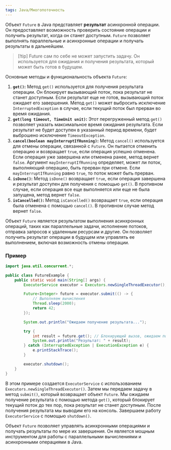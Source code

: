 ```yaml
---
tags: Java/Многопоточность
---
```

Объект `Future` в Java представляет **результат** асинхронной операции. Он предоставляет возможность проверить состояние операции и получить результат, когда он станет доступным. `Future` позволяет выполнять параллельные и асинхронные операции и получать результаты в дальнейшем.

>[!tip] Future сам по себе не может запустить задачу.
>Он используется для ожидания и получения результата, который может быть готов в будущем.

Основные методы и функциональность объекта `Future`:

1. **`get()`:** Метод `get()` используется для получения результата операции. Он блокирует вызывающий поток, пока результат не станет доступным. Если результат еще не готов, вызывающий поток ожидает его завершения. Метод `get()` может выбросить исключение `InterruptedException` в случае, если текущий поток был прерван во время ожидания.
2. **`get(long timeout, TimeUnit unit)`:** Этот перегруженный метод `get()` позволяет указать максимальное время ожидания результата. Если результат не будет доступен в указанный период времени, будет выброшено исключение `TimeoutException`.
3. **`cancel(boolean mayInterruptIfRunning)`:** Метод `cancel()` используется для отмены операции, связанной с `Future`. Он пытается отменить операцию и возвращает `true`, если операция успешно отменена. Если операция уже завершена или отменена ранее, метод вернет `false`. Аргумент `mayInterruptIfRunning` определяет, может ли поток, выполняющий операцию, быть прерван при отмене. Если `mayInterruptIfRunning` равно `true`, то поток может быть прерван.
4. **`isDone()`:** Метод `isDone()` возвращает `true`, если операция завершена и результат доступен для получения с помощью `get()`. В противном случае, если операция все еще выполняется или еще не была запущена, метод вернет `false`.
5. **`isCancelled()`:** Метод `isCancelled()` возвращает `true`, если операция была отменена с помощью `cancel()`. В противном случае метод вернет `false`.

Объект `Future` является результатом выполнения асинхронных операций, таких как параллельные задачи, исполнение потоков, отправка запросов к удаленным ресурсам и другие. Он позволяет получить результат операции в будущем или управлять ее выполнением, включая возможность отмены операции.

### Пример

```java
import java.util.concurrent.*;

public class FutureExample {
    public static void main(String[] args) {
        ExecutorService executor = Executors.newSingleThreadExecutor();

        Future<Integer> future = executor.submit(() -> {
            // Выполняем вычисления
            Thread.sleep(2000);
            return 42;
        });

        System.out.println("Ожидаем получение результата...");

        try {
            int result = future.get(); // Блокирующий вызов, ожидаем получение результата
            System.out.println("Результат: " + result);
        } catch (InterruptedException | ExecutionException e) {
            e.printStackTrace();
        }

        executor.shutdown();
    }
}

```
В этом примере создается `ExecutorService` с использованием `Executors.newSingleThreadExecutor()`. Затем мы передаем задачу в метод `submit()`, который возвращает объект `Future`. Мы ожидаем получение результата с помощью метода `get()`, который блокирует текущий поток до тех пор, пока результат не станет доступным. После получения результата мы выводим его на консоль. Завершаем работу `ExecutorService` с помощью `shutdown()`.

Объект `Future` позволяет управлять асинхронными операциями и получать результаты по мере их завершения. Он является мощным инструментом для работы с параллельными вычислениями и асинхронными операциями в Java.
